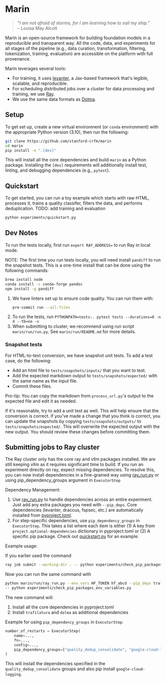 # Marin

> "*I am not afraid of storms, for I am learning how to sail my ship."*<br/>
> – Louisa May Alcott

Marin is an open-source framework for building foundation models in a
reproducible and transparent way.  All the code, data, and experiments for all
stages of the pipeline (e.g., data curation, transformation, filtering,
tokenization, training, evaluation) are accessible on the platform with full
provenance.

Marin leverages several tools:
- For training, it uses [levanter](https://github.com/stanford-crfm/levanter),
  a Jax-based framework that's legible, scalable, and reproducible.
- For scheduling distributed jobs over a cluster for data processing and
  training, we use [Ray](https://docs.ray.io/).
- We use the same data formats as [Dolma](https://github.com/allenai/dolma).

## Setup

To get set up, create a new virtual environment (or `conda` environment) with
the appropriate Python version (3.10), then run the following:

```bash
git clone https://github.com/stanford-crfm/marin
cd marin
pip install -e ".[dev]"
```

This will install all the core dependencies and build `marin` as a Python
package. Installing the `[dev]` requirements will additionally install test,
linting, and debugging dependencies (e.g., `pytest`).

## Quickstart

To get started, you can run a toy example which starts with raw HTML, processes
it, trains a quality classifer, filters the data, and performs deduplication.
TODO: add training and evaluation

```bash
python experiments/quickstart.py
```

## Dev Notes

To run the tests locally, first run `export RAY_ADDRESS=` to run Ray in local mode.

NOTE: The first time you run tests locally, you will need install `pandiff` to run the snapshot tests. This is a one-time install that can be done using the following commands:

```bash
brew install node
conda install -c conda-forge pandoc
npm install -g pandiff
```

1. We have linters set up to ensure code quality. You can run them with:
   ```bash
   pre-commit run --all-files
   ```
2. To run the tests, run `PYTHONPATH=tests:. pytest tests --durations=0 -n 4 --tb=no -v`
3. When submitting to cluster, we recommend using run script `marin/run/run.py`. See `marin/run/README.md`
   for more details.


### Snapshot tests

For HTML-to-text conversion, we have snapshot unit tests.  To add a test case,
do the following:

* Add an html file to `tests/snapshots/inputs/` that you want to test.
* Add the expected markdown output to `tests/snapshots/expected/` with the same
  name as the input file.
* Commit these files.

Pro-tip: You can copy the markdown from `process_url.py`'s output to the
expected file and edit it as needed.

If it's reasonable, try to add a unit test as well. This will help ensure that
the conversion is correct.  If you've made a change that you think is correct,
you can update the snapshots by copying `tests/snapshots/outputs/` to
`tests/snapshots/expected/`. This will overwrite the expected output with the
new output. You should review these changes before committing them.


## Submitting jobs to Ray cluster

The Ray cluster only has the core ray and vllm packages installed.
We are still keeping vllm as it requires significant time to build.
If you run an experiment directly on ray, expect missing dependencies.
To resolve this, you can now install dependencies in a fine-grained way using [ray_run.py](../marin/run/ray_run.py) or
using pip_dependency_groups argument in `ExecutorStep`

Dependency Management:

1. Use [ray_run.py](../marin/run/ray_run.py) to handle dependencies across an entire experiment.
Just add any extra packages you need with `--pip_deps`. Core dependencies (levanter, draccus, fspsec, etc.)
are automatically installed from [pyproject.toml](../pyproject.toml).
2. For step-specific dependencies, use `pip_dependency_groups` in `ExecutorStep`.
This takes a list where each item is either (1) A key from `project.optional-dependencies` dictionary in pyproject.toml
or (2) A specific pip package. Check out [quickstart.py](experiments/quickstart.py) for an example.

Example usage:

If you earlier used the command

```bash
ray job submit --working-dir . -- python experiments/check_pip_packages_env_variables.py
```

Now you can run the same command with

```bash
python marin/run/ray_run.py --env_vars HF_TOKEN hf_abcd --pip_deps trafilatura,dolma
-- python experiments/check_pip_packages_env_variables.py
```

The new command will:
1. Install all the core dependencies in pyproject.toml
2. Install `trafilatura` and `dolma` as additional dependencies

Example for using `pip_dependency_groups` in `ExecutorStep`:

```python
number_of_restarts = ExecutorStep(
    name=...,
    fn=...,
    config=...,
    pip_dependency_groups=["quality_dedup_consolidate", "google-cloud-logging"],
)
```

This will install the dependencies specified in the `quality_dedup_consolidate` groups
and also pip install `google-cloud-logging`.
